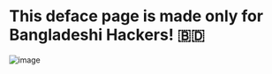# This deface page is made only for Bangladeshi Hackers! 🇧🇩
![image](https://user-images.githubusercontent.com/79263493/208251003-5a008a51-c849-41be-9e58-ed56fab1de24.png)
